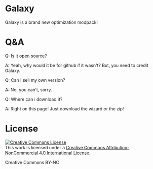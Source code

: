 # Galaxy
Galaxy is a brand new optimization modpack!

# Q&A
Q: Is it open source?

A: Yeah, why would it be for github if it wasn't? But, you need to credit Galaxy.

Q: Can I sell my own version?

A: No, you can't, sorry.

Q: Where can i download it?

A: Right on this page! Just download the wizard or the zip!

# License
<a rel="license" href="http://creativecommons.org/licenses/by-nc/4.0/"><img alt="Creative Commons License" style="border-width:0" src="https://i.creativecommons.org/l/by-nc/4.0/88x31.png" /></a><br />This work is licensed under a <a rel="license" href="http://creativecommons.org/licenses/by-nc/4.0/">Creative Commons Attribution-NonCommercial 4.0 International License</a>.

Creative Commons BY-NC
